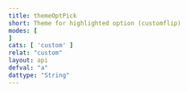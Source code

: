 ```yaml
---
title: themeOptPick
short: Theme for highlighted option (customflip)
modes: [
]
cats: [ 'custom' ]
relat: "custom"
layout: api
defval: "a"
dattype: "String"
---
```



